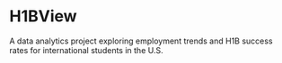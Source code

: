 # H1BView
A data analytics project exploring employment trends and H1B success rates for international students in the U.S.
